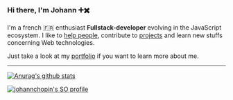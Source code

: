 ### Hi there, I'm Johann ➕✖️

I'm a french 🇫🇷 enthusiast **Fullstack-developer** evolving in the JavaScript ecosystem. I like to [help people](https://stackoverflow.com/users/8583669/johannchopin), contribute to [projects](https://cv-johannchopin.web.app/projects) and learn new stuffs concerning Web technologies.

Just take a look at my [portfolio](https://cv-johannchopin.web.app/) if you want to learn more about me.

----

[![Anurag's github stats](https://github-readme-stats.vercel.app/api?username=johannchopin&theme=dark)](https://github.com/anuraghazra/github-readme-stats)


[![johannchopin's SO profile](https://stackoverflow-readme-profile.johannchopin.fr/profile/8583669?theme=dark)](https://johannchopin.github.io/stackoverflow-readme-profile)
